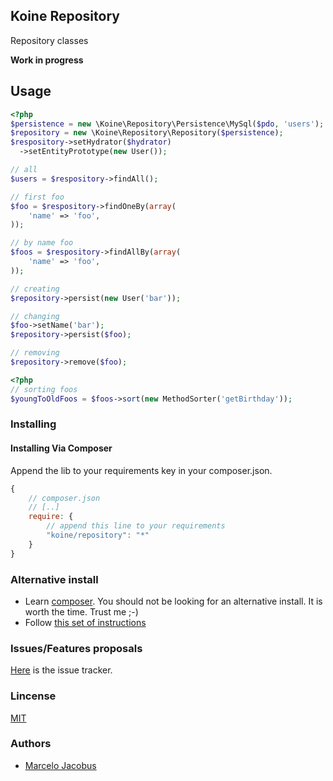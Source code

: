 Koine Repository
-----------------

Repository classes

**Work in progress**


## Usage


```php
<?php
$persistence = new \Koine\Repository\Persistence\MySql($pdo, 'users');
$repository = new \Koine\Repository\Repository($persistence);
$respository->setHydrator($hydrator)
  ->setEntityPrototype(new User());

// all
$users = $respository->findAll();

// first foo
$foo = $respository->findOneBy(array(
    'name' => 'foo',
));

// by name foo
$foos = $respository->findAllBy(array(
    'name' => 'foo',
));

// creating
$repository->persist(new User('bar'));

// changing
$foo->setName('bar');
$repository->persist($foo);

// removing
$repository->remove($foo);
```

```php
<?php
// sorting foos
$youngToOldFoos = $foos->sort(new MethodSorter('getBirthday'));
```

### Installing

#### Installing Via Composer
Append the lib to your requirements key in your composer.json.

```javascript
{
    // composer.json
    // [..]
    require: {
        // append this line to your requirements
        "koine/repository": "*"
    }
}
```

### Alternative install
- Learn [composer](https://getcomposer.org). You should not be looking for an alternative install. It is worth the time. Trust me ;-)
- Follow [this set of instructions](#installing-via-composer)

### Issues/Features proposals

[Here](https://github.com/koinephp/Repository/issues) is the issue tracker.

### Lincense
[MIT](MIT-LICENSE)

### Authors

- [Marcelo Jacobus](https://github.com/mjacobus)
